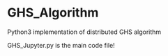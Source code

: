 # GHS_Algorithm
Python3 implementation of distributed GHS algorithm

GHS_Jupyter.py is the main code file!
